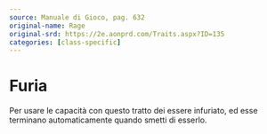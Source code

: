 ```yaml
---
source: Manuale di Gioco, pag. 632
original-name: Rage
original-srd: https://2e.aonprd.com/Traits.aspx?ID=135
categories: [class-specific]
---
```


# Furia

Per usare le capacità con questo tratto dei essere infuriato, ed esse terminano
automaticamente quando smetti di esserlo.
